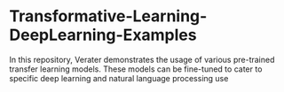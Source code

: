 # Transformative-Learning-DeepLearning-Examples
In this repository, Verater demonstrates the usage of various pre-trained transfer learning models. These models can be fine-tuned to cater to specific deep learning and natural language processing use